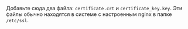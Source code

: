 Добавьте сюда два файла: `certificate.crt` и `certificate_key.key`. Эти файлы обычно находятся в системе с настроенным nginx в папке `/etc/ssl`.
